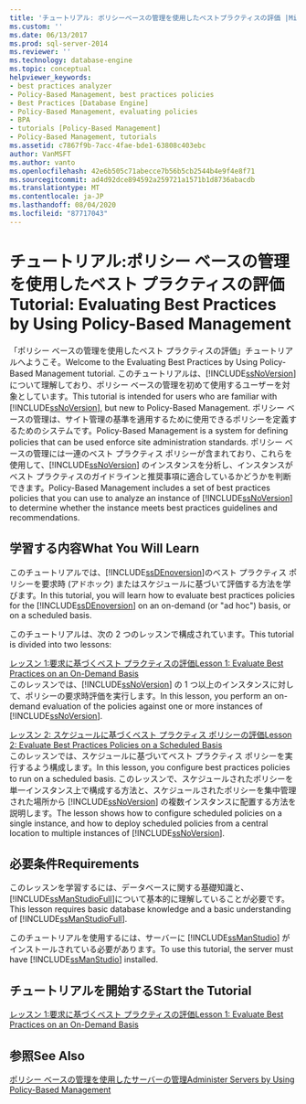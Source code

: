 ```yaml
---
title: 'チュートリアル: ポリシーベースの管理を使用したベストプラクティスの評価 |Microsoft Docs'
ms.custom: ''
ms.date: 06/13/2017
ms.prod: sql-server-2014
ms.reviewer: ''
ms.technology: database-engine
ms.topic: conceptual
helpviewer_keywords:
- best practices analyzer
- Policy-Based Management, best practices policies
- Best Practices [Database Engine]
- Policy-Based Management, evaluating policies
- BPA
- tutorials [Policy-Based Management]
- Policy-Based Management, tutorials
ms.assetid: c7867f9b-7acc-4fae-bde1-63808c403ebc
author: VanMSFT
ms.author: vanto
ms.openlocfilehash: 42e6b505c71abecce7b56b5cb2544b4e9f4e8f71
ms.sourcegitcommit: ad4d92dce894592a259721a1571b1d8736abacdb
ms.translationtype: MT
ms.contentlocale: ja-JP
ms.lasthandoff: 08/04/2020
ms.locfileid: "87717043"
---
```

# <a name="tutorial-evaluating-best-practices-by-using-policy-based-management"></a><span data-ttu-id="362a8-102">チュートリアル:ポリシー ベースの管理を使用したベスト プラクティスの評価</span><span class="sxs-lookup"><span data-stu-id="362a8-102">Tutorial: Evaluating Best Practices by Using Policy-Based Management</span></span>
  <span data-ttu-id="362a8-103">「ポリシー ベースの管理を使用したベスト プラクティスの評価」チュートリアルへようこそ。</span><span class="sxs-lookup"><span data-stu-id="362a8-103">Welcome to the Evaluating Best Practices by Using Policy-Based Management tutorial.</span></span> <span data-ttu-id="362a8-104">このチュートリアルは、[!INCLUDE[ssNoVersion](../includes/ssnoversion-md.md)] について理解しており、ポリシー ベースの管理を初めて使用するユーザーを対象としています。</span><span class="sxs-lookup"><span data-stu-id="362a8-104">This tutorial is intended for users who are familiar with [!INCLUDE[ssNoVersion](../includes/ssnoversion-md.md)], but new to Policy-Based Management.</span></span> <span data-ttu-id="362a8-105">ポリシー ベースの管理は、サイト管理の基準を適用するために使用できるポリシーを定義するためのシステムです。</span><span class="sxs-lookup"><span data-stu-id="362a8-105">Policy-Based Management is a system for defining policies that can be used enforce site administration standards.</span></span> <span data-ttu-id="362a8-106">ポリシー ベースの管理には一連のベスト プラクティス ポリシーが含まれており、これらを使用して、[!INCLUDE[ssNoVersion](../includes/ssnoversion-md.md)] のインスタンスを分析し、インスタンスがベスト プラクティスのガイドラインと推奨事項に適合しているかどうかを判断できます。</span><span class="sxs-lookup"><span data-stu-id="362a8-106">Policy-Based Management includes a set of best practices policies that you can use to analyze an instance of [!INCLUDE[ssNoVersion](../includes/ssnoversion-md.md)] to determine whether the instance meets best practices guidelines and recommendations.</span></span>  
  
## <a name="what-you-will-learn"></a><span data-ttu-id="362a8-107">学習する内容</span><span class="sxs-lookup"><span data-stu-id="362a8-107">What You Will Learn</span></span>  
 <span data-ttu-id="362a8-108">このチュートリアルでは、[!INCLUDE[ssDEnoversion](../includes/ssdenoversion-md.md)]のベスト プラクティス ポリシーを要求時 (アドホック) またはスケジュールに基づいて評価する方法を学びます。</span><span class="sxs-lookup"><span data-stu-id="362a8-108">In this tutorial, you will learn how to evaluate best practices policies for the [!INCLUDE[ssDEnoversion](../includes/ssdenoversion-md.md)] on an on-demand (or "ad hoc") basis, or on a scheduled basis.</span></span>  
  
 <span data-ttu-id="362a8-109">このチュートリアルは、次の 2 つのレッスンで構成されています。</span><span class="sxs-lookup"><span data-stu-id="362a8-109">This tutorial is divided into two lessons:</span></span>  
  
 [<span data-ttu-id="362a8-110">レッスン 1:要求に基づくベスト プラクティスの評価</span><span class="sxs-lookup"><span data-stu-id="362a8-110">Lesson 1: Evaluate Best Practices on an On-Demand Basis</span></span>](../../2014/tutorials/lesson-1-evaluate-best-practices-on-an-on-demand-basis.md)  
 <span data-ttu-id="362a8-111">このレッスンでは、[!INCLUDE[ssNoVersion](../includes/ssnoversion-md.md)] の 1 つ以上のインスタンスに対して、ポリシーの要求時評価を実行します。</span><span class="sxs-lookup"><span data-stu-id="362a8-111">In this lesson, you perform an on-demand evaluation of the policies against one or more instances of [!INCLUDE[ssNoVersion](../includes/ssnoversion-md.md)].</span></span>  
  
 [<span data-ttu-id="362a8-112">レッスン 2: スケジュールに基づくベスト プラクティス ポリシーの評価</span><span class="sxs-lookup"><span data-stu-id="362a8-112">Lesson 2: Evaluate Best Practices Policies on a Scheduled Basis</span></span>](../../2014/tutorials/lesson-2-evaluate-best-practices-policies-on-a-scheduled-basis.md)  
 <span data-ttu-id="362a8-113">このレッスンでは、スケジュールに基づいてベスト プラクティス ポリシーを実行するよう構成します。</span><span class="sxs-lookup"><span data-stu-id="362a8-113">In this lesson, you configure best practices policies to run on a scheduled basis.</span></span> <span data-ttu-id="362a8-114">このレッスンで、スケジュールされたポリシーを単一インスタンス上で構成する方法と、スケジュールされたポリシーを集中管理された場所から [!INCLUDE[ssNoVersion](../includes/ssnoversion-md.md)] の複数インスタンスに配置する方法を説明します。</span><span class="sxs-lookup"><span data-stu-id="362a8-114">The lesson shows how to configure scheduled policies on a single instance, and how to deploy scheduled policies from a central location to multiple instances of [!INCLUDE[ssNoVersion](../includes/ssnoversion-md.md)].</span></span>  
  
## <a name="requirements"></a><span data-ttu-id="362a8-115">必要条件</span><span class="sxs-lookup"><span data-stu-id="362a8-115">Requirements</span></span>  
 <span data-ttu-id="362a8-116">このレッスンを学習するには、データベースに関する基礎知識と、 [!INCLUDE[ssManStudioFull](../includes/ssmanstudiofull-md.md)]について基本的に理解していることが必要です。</span><span class="sxs-lookup"><span data-stu-id="362a8-116">This lesson requires basic database knowledge and a basic understanding of [!INCLUDE[ssManStudioFull](../includes/ssmanstudiofull-md.md)].</span></span>  
  
 <span data-ttu-id="362a8-117">このチュートリアルを使用するには、サーバーに [!INCLUDE[ssManStudio](../includes/ssmanstudio-md.md)] がインストールされている必要があります。</span><span class="sxs-lookup"><span data-stu-id="362a8-117">To use this tutorial, the server must have [!INCLUDE[ssManStudio](../includes/ssmanstudio-md.md)] installed.</span></span>  
  
## <a name="start-the-tutorial"></a><span data-ttu-id="362a8-118">チュートリアルを開始する</span><span class="sxs-lookup"><span data-stu-id="362a8-118">Start the Tutorial</span></span>  
 [<span data-ttu-id="362a8-119">レッスン 1:要求に基づくベスト プラクティスの評価</span><span class="sxs-lookup"><span data-stu-id="362a8-119">Lesson 1: Evaluate Best Practices on an On-Demand Basis</span></span>](../../2014/tutorials/lesson-1-evaluate-best-practices-on-an-on-demand-basis.md)  
  
## <a name="see-also"></a><span data-ttu-id="362a8-120">参照</span><span class="sxs-lookup"><span data-stu-id="362a8-120">See Also</span></span>  
 [<span data-ttu-id="362a8-121">ポリシー ベースの管理を使用したサーバーの管理</span><span class="sxs-lookup"><span data-stu-id="362a8-121">Administer Servers by Using Policy-Based Management</span></span>](../relational-databases/policy-based-management/administer-servers-by-using-policy-based-management.md)  
  
  
